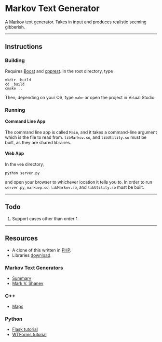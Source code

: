 # Markov Text Generator
A [Markov](https://en.wikipedia.org/wiki/Markov_chain) text generator.
Takes in input and produces realistic seeming gibberish.

---

## Instructions

### Building
Requires [Boost](http://www.boost.org/) and [cpprest](https://github.com/Microsoft/cpprestsdk).
In the root directory,
type
```
mkdir _build
cd _build
cmake ..
```
Then, depending on your OS, type `make` or open the project in Visual Studio.

### Running

#### Command Line App
The command line app is called `Main`,
and it takes a command-line argument which is the file to read from.
`libMarkov.so`, and `libUtility.so` must be built,
as they are shared libraries.

#### Web App
In the `web` directory,
```
python server.py
```
and open your browser to whichever location it tells you to.
In order to run `server.py`, 
`markovp.so`, `libMarkov.so`, and `libUtility.so` must be built.

---

## Todo
1. Support cases other than order 1.

---

## Resources
* A clone of this written in [PHP](https://bitbucket.org/gaikema/markovbot).
* Libraries [download](https://bitbucket.org/gaikema/markovtextgenerator/downloads).

### Markov Text Generators
* [Summary](http://stackoverflow.com/questions/4081662/explain-markov-chain-algorithm-in-laymans-terms)
* [Mark V. Shaney](http://www.yisongyue.com/shaney/)

### C++
* [Maps](http://www.cplusplus.com/reference/map/map/)

### Python
* [Flask tutorial](http://code.tutsplus.com/tutorials/creating-a-web-app-from-scratch-using-python-flask-and-mysql--cms-22972)
* [WTForms tutorial](http://www.tutorialspoint.com/flask/flask_wtf.htm)